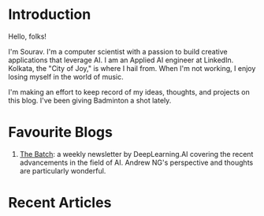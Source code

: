 # Introduction

Hello, folks!

I'm Sourav. I'm a computer scientist with a passion to build creative applications that leverage AI. I am an Applied AI engineer at LinkedIn. Kolkata, the "City of Joy," is where I hail from. When I'm not working, I enjoy losing myself in the world of music.

I'm making an effort to keep record of my ideas, thoughts, and projects on this blog. I've been giving Badminton a shot lately.

# Favourite Blogs

1. [The Batch](https://www.deeplearning.ai/the-batch/): a weekly newsletter by DeepLearning.AI covering the recent advancements in the field of AI. Andrew NG's perspective and thoughts are particularly wonderful.

# Recent Articles
